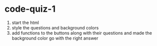 # code-quiz-1
1. start the html
2. style the questions and background colors
3. add functions to the buttons along with their questions and made the background color go with the right answer
